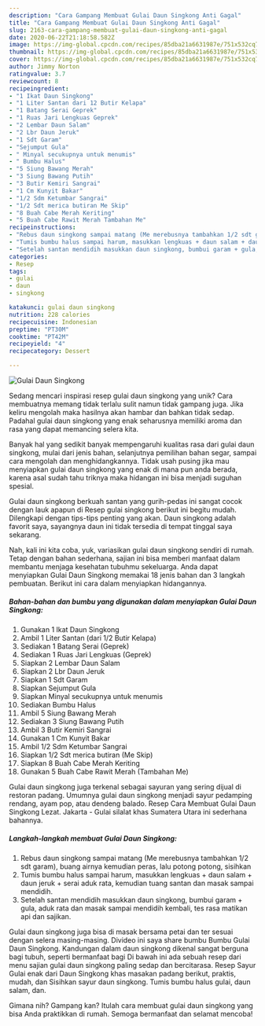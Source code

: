 ```yaml
---
description: "Cara Gampang Membuat Gulai Daun Singkong Anti Gagal"
title: "Cara Gampang Membuat Gulai Daun Singkong Anti Gagal"
slug: 2163-cara-gampang-membuat-gulai-daun-singkong-anti-gagal
date: 2020-06-22T21:18:58.582Z
image: https://img-global.cpcdn.com/recipes/85dba21a6631987e/751x532cq70/gulai-daun-singkong-foto-resep-utama.jpg
thumbnail: https://img-global.cpcdn.com/recipes/85dba21a6631987e/751x532cq70/gulai-daun-singkong-foto-resep-utama.jpg
cover: https://img-global.cpcdn.com/recipes/85dba21a6631987e/751x532cq70/gulai-daun-singkong-foto-resep-utama.jpg
author: Jimmy Norton
ratingvalue: 3.7
reviewcount: 8
recipeingredient:
- "1 Ikat Daun Singkong"
- "1 Liter Santan dari 12 Butir Kelapa"
- "1 Batang Serai Geprek"
- "1 Ruas Jari Lengkuas Geprek"
- "2 Lembar Daun Salam"
- "2 Lbr Daun Jeruk"
- "1 Sdt Garam"
- "Sejumput Gula"
- " Minyal secukupnya untuk menumis"
- " Bumbu Halus"
- "5 Siung Bawang Merah"
- "3 Siung Bawang Putih"
- "3 Butir Kemiri Sangrai"
- "1 Cm Kunyit Bakar"
- "1/2 Sdm Ketumbar Sangrai"
- "1/2 Sdt merica butiran Me Skip"
- "8 Buah Cabe Merah Keriting"
- "5 Buah Cabe Rawit Merah Tambahan Me"
recipeinstructions:
- "Rebus daun singkong sampai matang (Me merebusnya tambahkan 1/2 sdt garam), buang airnya kemudian peras, lalu potong potong, sisihkan"
- "Tumis bumbu halus sampai harum, masukkan lengkuas + daun salam + daun jeruk + serai aduk rata, kemudian tuang santan dan masak sampai mendidih."
- "Setelah santan mendidih masukkan daun singkong, bumbui garam + gula, aduk rata dan masak sampai mendidih kembali, tes rasa matikan api dan sajikan."
categories:
- Resep
tags:
- gulai
- daun
- singkong

katakunci: gulai daun singkong 
nutrition: 228 calories
recipecuisine: Indonesian
preptime: "PT30M"
cooktime: "PT42M"
recipeyield: "4"
recipecategory: Dessert

---
```



![Gulai Daun Singkong](https://img-global.cpcdn.com/recipes/85dba21a6631987e/751x532cq70/gulai-daun-singkong-foto-resep-utama.jpg)

Sedang mencari inspirasi resep gulai daun singkong yang unik? Cara membuatnya memang tidak terlalu sulit namun tidak gampang juga. Jika keliru mengolah maka hasilnya akan hambar dan bahkan tidak sedap. Padahal gulai daun singkong yang enak seharusnya memiliki aroma dan rasa yang dapat memancing selera kita.

Banyak hal yang sedikit banyak mempengaruhi kualitas rasa dari gulai daun singkong, mulai dari jenis bahan, selanjutnya pemilihan bahan segar, sampai cara mengolah dan menghidangkannya. Tidak usah pusing jika mau menyiapkan gulai daun singkong yang enak di mana pun anda berada, karena asal sudah tahu triknya maka hidangan ini bisa menjadi suguhan spesial.

Gulai daun singkong berkuah santan yang gurih-pedas ini sangat cocok dengan lauk apapun di Resep gulai singkong berikut ini begitu mudah. Dilengkapi dengan tips-tips penting yang akan. Daun singkong adalah favorit saya, sayangnya daun ini tidak tersedia di tempat tinggal saya sekarang.


Nah, kali ini kita coba, yuk, variasikan gulai daun singkong sendiri di rumah. Tetap dengan bahan sederhana, sajian ini bisa memberi manfaat dalam membantu menjaga kesehatan tubuhmu sekeluarga. Anda dapat menyiapkan Gulai Daun Singkong memakai 18 jenis bahan dan 3 langkah pembuatan. Berikut ini cara dalam menyiapkan hidangannya.

<!--inarticleads1-->

##### Bahan-bahan dan bumbu yang digunakan dalam menyiapkan Gulai Daun Singkong:

1. Gunakan 1 Ikat Daun Singkong
1. Ambil 1 Liter Santan (dari 1/2 Butir Kelapa)
1. Sediakan 1 Batang Serai (Geprek)
1. Sediakan 1 Ruas Jari Lengkuas (Geprek)
1. Siapkan 2 Lembar Daun Salam
1. Siapkan 2 Lbr Daun Jeruk
1. Siapkan 1 Sdt Garam
1. Siapkan Sejumput Gula
1. Siapkan  Minyal secukupnya untuk menumis
1. Sediakan  Bumbu Halus
1. Ambil 5 Siung Bawang Merah
1. Sediakan 3 Siung Bawang Putih
1. Ambil 3 Butir Kemiri Sangrai
1. Gunakan 1 Cm Kunyit Bakar
1. Ambil 1/2 Sdm Ketumbar Sangrai
1. Siapkan 1/2 Sdt merica butiran (Me Skip)
1. Siapkan 8 Buah Cabe Merah Keriting
1. Gunakan 5 Buah Cabe Rawit Merah (Tambahan Me)


Gulai daun singkong juga terkenal sebagai sayuran yang sering dijual di restoran padang. Umumnya gulai daun singkong menjadi sayur pedamping rendang, ayam pop, atau dendeng balado. Resep Cara Membuat Gulai Daun Singkong Lezat. Jakarta - Gulai silalat khas Sumatera Utara ini sederhana bahannya. 

<!--inarticleads2-->

##### Langkah-langkah membuat Gulai Daun Singkong:

1. Rebus daun singkong sampai matang (Me merebusnya tambahkan 1/2 sdt garam), buang airnya kemudian peras, lalu potong potong, sisihkan
1. Tumis bumbu halus sampai harum, masukkan lengkuas + daun salam + daun jeruk + serai aduk rata, kemudian tuang santan dan masak sampai mendidih.
1. Setelah santan mendidih masukkan daun singkong, bumbui garam + gula, aduk rata dan masak sampai mendidih kembali, tes rasa matikan api dan sajikan.


Gulai daun singkong juga bisa di masak bersama petai dan ter sesuai dengan selera masing-masing. Divideo ini saya share bumbu Bumbu Gulai Daun Singkong. Kandungan dalam daun singkong dikenal sangat berguna bagi tubuh, seperti bermanfaat bagi Di bawah ini ada sebuah resep dari menu sajian gulai daun singkong paling sedap dan bercitarasa. Resep Sayur Gulai enak dari Daun Singkong khas masakan padang berikut, praktis, mudah, dan Sisihkan sayur daun singkong. Tumis bumbu halus gulai, daun salam, dan. 

Gimana nih? Gampang kan? Itulah cara membuat gulai daun singkong yang bisa Anda praktikkan di rumah. Semoga bermanfaat dan selamat mencoba!
